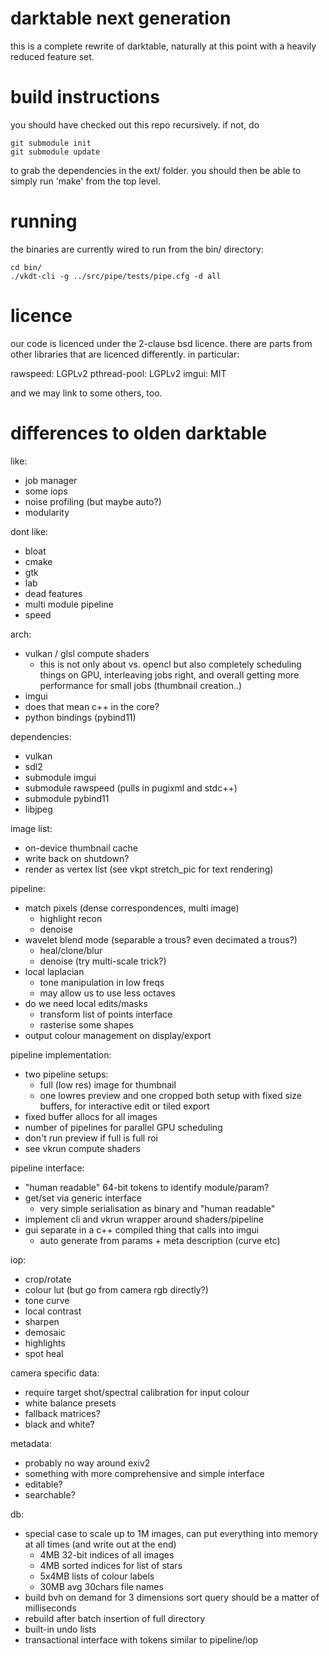 # darktable next generation

this is a complete rewrite of darktable, naturally at this point
with a heavily reduced feature set.

# build instructions

you should have checked out this repo recursively. if not, do
```
git submodule init
git submodule update
```
to grab the dependencies in the ext/ folder. you should then
be able to simply run 'make' from the top level.

# running

the binaries are currently wired to run from the bin/ directory:
```
cd bin/
./vkdt-cli -g ../src/pipe/tests/pipe.cfg -d all
```

# licence

our code is licenced under the 2-clause bsd licence. there are parts
from other libraries that are licenced differently. in particular:

rawspeed:     LGPLv2
pthread-pool: LGPLv2
imgui:        MIT

and we may link to some others, too.

# differences to olden darktable

like:
- job manager
- some iops
- noise profiling (but maybe auto?)
- modularity

dont like:
- bloat
- cmake
- gtk
- lab
- dead features
- multi module pipeline
- speed

arch:
- vulkan / glsl compute shaders
  - this is not only about vs. opencl but also completely scheduling things on GPU,
    interleaving jobs right, and overall getting more performance for small jobs
    (thumbnail creation..)
- imgui
- does that mean c++ in the core?
- python bindings (pybind11)

dependencies:
- vulkan
- sdl2
- submodule imgui
- submodule rawspeed (pulls in pugixml and stdc++)
- submodule pybind11
- libjpeg

image list:
- on-device thumbnail cache
- write back on shutdown?
- render as vertex list (see vkpt stretch_pic for text rendering)

pipeline:
- match pixels (dense correspondences, multi image)
  - highlight recon
  - denoise
- wavelet blend mode (separable a trous? even decimated a trous?)
  - heal/clone/blur
  - denoise (try multi-scale trick?)
- local laplacian
  - tone manipulation in low freqs
  - may allow us to use less octaves
- do we need local edits/masks
  - transform list of points interface
  - rasterise some shapes
- output colour management on display/export

pipeline implementation:
- two pipeline setups:
  - full (low res) image for thumbnail
  - one lowres preview and one cropped
    both setup with fixed size buffers, for interactive edit or tiled export
- fixed buffer allocs for all images
- number of pipelines for parallel GPU scheduling
- don't run preview if full is full roi
- see vkrun compute shaders

pipeline interface:
- "human readable" 64-bit tokens to identify module/param?
- get/set via generic interface
  - very simple serialisation as binary and "human readable"
- implement cli and vkrun wrapper around shaders/pipeline
- gui separate in a c++ compiled thing that calls into imgui
  - auto generate from params + meta description (curve etc)

iop:
- crop/rotate
- colour lut (but go from camera rgb directly?)
- tone curve
- local contrast
- sharpen
- demosaic
- highlights
- spot heal

camera specific data:
- require target shot/spectral calibration for input colour
- white balance presets
- fallback matrices?
- black and white?

metadata:
- probably no way around exiv2
- something with more comprehensive and simple interface
- editable?
- searchable?

db:
- special case to scale up to 1M images, can put everything
  into memory at all times (and write out at the end)
  - 4MB 32-bit indices of all images
  - 4MB sorted indices for list of stars
  - 5x4MB lists of colour labels
  - 30MB avg 30chars file names
- build bvh on demand for 3 dimensions sort query should be a matter of milliseconds
- rebuild after batch insertion of full directory
- built-in undo lists
- transactional interface with tokens similar to pipeline/iop

